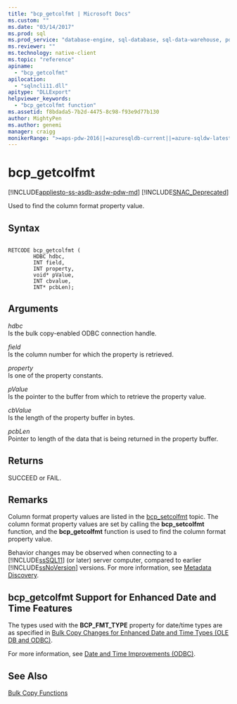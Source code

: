 ```yaml
---
title: "bcp_getcolfmt | Microsoft Docs"
ms.custom: ""
ms.date: "03/14/2017"
ms.prod: sql
ms.prod_service: "database-engine, sql-database, sql-data-warehouse, pdw"
ms.reviewer: ""
ms.technology: native-client
ms.topic: "reference"
apiname: 
  - "bcp_getcolfmt"
apilocation: 
  - "sqlncli11.dll"
apitype: "DLLExport"
helpviewer_keywords: 
  - "bcp_getcolfmt function"
ms.assetid: f8bdada5-7b2d-4475-8c98-f93e9d77b130
author: MightyPen
ms.author: genemi
manager: craigg
monikerRange: ">=aps-pdw-2016||=azuresqldb-current||=azure-sqldw-latest||>=sql-server-2016||=sqlallproducts-allversions||>=sql-server-linux-2017||=azuresqldb-mi-current"
---
```

# bcp_getcolfmt
[!INCLUDE[appliesto-ss-asdb-asdw-pdw-md](../../includes/appliesto-ss-asdb-asdw-pdw-md.md)]
[!INCLUDE[SNAC_Deprecated](../../includes/snac-deprecated.md)]

  Used to find the column format property value.  
  
## Syntax  
  
```  
  
RETCODE bcp_getcolfmt (  
        HDBC hdbc,  
        INT field,  
        INT property,  
        void* pValue,  
        INT cbvalue,  
        INT* pcbLen);  
```  
  
## Arguments  
 *hdbc*  
 Is the bulk copy-enabled ODBC connection handle.  
  
 *field*  
 Is the column number for which the property is retrieved.  
  
 *property*  
 Is one of the property constants.  
  
 *pValue*  
 Is the pointer to the buffer from which to retrieve the property value.  
  
 *cbValue*  
 Is the length of the property buffer in bytes.  
  
 *pcbLen*  
 Pointer to length of the data that is being returned in the property buffer.  
  
## Returns  
 SUCCEED or FAIL.  
  
## Remarks  
 Column format property values are listed in the [bcp_setcolfmt](../../relational-databases/native-client-odbc-extensions-bulk-copy-functions/bcp-setcolfmt.md) topic. The column format property values are set by calling the **bcp_setcolfmt** function, and the **bcp_getcolfmt** function is used to find the column format property value.  
  
 Behavior changes may be observed when connecting to a [!INCLUDE[ssSQL11](../../includes/sssql11-md.md)] (or later) server computer, compared to earlier [!INCLUDE[ssNoVersion](../../includes/ssnoversion-md.md)] versions. For more information, see [Metadata Discovery](../../relational-databases/native-client/features/metadata-discovery.md).  
  
## bcp_getcolfmt Support for Enhanced Date and Time Features  
 The types used with the **BCP_FMT_TYPE** property for date/time types are as specified in [Bulk Copy Changes for Enhanced Date and Time Types &#40;OLE DB and ODBC&#41;](../../relational-databases/native-client-odbc-date-time/bulk-copy-changes-for-enhanced-date-and-time-types-ole-db-and-odbc.md).  
  
 For more information, see [Date and Time Improvements &#40;ODBC&#41;](../../relational-databases/native-client-odbc-date-time/date-and-time-improvements-odbc.md).  
  
## See Also  
 [Bulk Copy Functions](../../relational-databases/native-client-odbc-extensions-bulk-copy-functions/sql-server-driver-extensions-bulk-copy-functions.md)  
  
  

